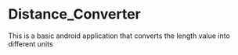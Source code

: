 # Distance_Converter
This is a basic android application that converts the length value into different units
